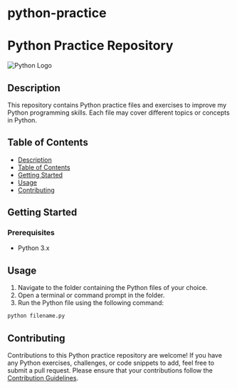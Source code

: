# python-practice

# Python Practice Repository

![Python Logo](python-logo.png) <!-- Replace with the path to your project logo/image -->

## Description

This repository contains Python practice files and exercises to improve my Python programming skills. Each file may cover different topics or concepts in Python.

## Table of Contents

- [Description](#description)
- [Table of Contents](#table-of-contents)
- [Getting Started](#getting-started)
- [Usage](#usage)
- [Contributing](#contributing)

## Getting Started

### Prerequisites

- Python 3.x


## Usage

<!-- Describe how to use the files in the repository -->

1. Navigate to the folder containing the Python files of your choice.
2. Open a terminal or command prompt in the folder.
3. Run the Python file using the following command:

```bash
python filename.py
```


## Contributing

Contributions to this Python practice repository are welcome! If you have any Python exercises, challenges, or code snippets to add, feel free to submit a pull request. Please ensure that your contributions follow the [Contribution Guidelines](CONTRIBUTING.md).


